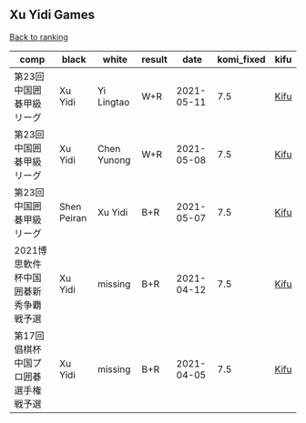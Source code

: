 ## Xu Yidi Games

[Back to ranking](../../index.md)




| **comp** | **black** | **white** | **result** | **date** | **komi_fixed** | **kifu** | 
| --- | --- | --- | --- | --- | --- | --- |
| 第23回中国囲碁甲級リーグ | Xu Yidi | Yi Lingtao | W+R | 2021-05-11 | 7.5 | [Kifu](https://kifudepot.net/kifucontents.php?id=UNYqC9NUAWirlciWohUlRg%3D%3D) | 
| 第23回中国囲碁甲級リーグ | Xu Yidi | Chen Yunong | W+R | 2021-05-08 | 7.5 | [Kifu](https://kifudepot.net/kifucontents.php?id=n4%2BpYyNY4kPc6ihWP7ZWXA%3D%3D) | 
| 第23回中国囲碁甲級リーグ | Shen Peiran | Xu Yidi | B+R | 2021-05-07 | 7.5 | [Kifu](https://kifudepot.net/kifucontents.php?id=O9TdMExm1EWxzaN1ZMboMA%3D%3D) | 
| 2021博思軟件杯中国囲碁新秀争覇戦予選 | Xu Yidi | missing | B+R | 2021-04-12 | 7.5 | [Kifu](https://kifudepot.net/kifucontents.php?id=DDo0wHJS6k7iz4nxOQ9g2g%3D%3D) | 
| 第17回倡棋杯中国プロ囲碁選手権戦予選 | Xu Yidi | missing | B+R | 2021-04-05 | 7.5 | [Kifu](https://kifudepot.net/kifucontents.php?id=a0epsu6OkaZNfPu%2Fy%2FDnUw%3D%3D) |




